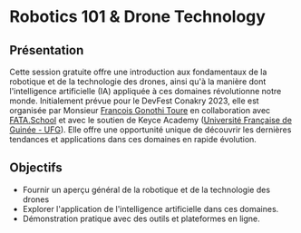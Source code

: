# Robotics 101 & Drone Technology

## Présentation
Cette session gratuite offre une introduction aux fondamentaux de la robotique et de la technologie des drones, ainsi qu'à la manière dont l'intelligence artificielle (IA) appliquée à ces domaines révolutionne notre monde. Initialement prévue pour le DevFest Conakry 2023, elle est organisée par Monsieur [Francois Gonothi Toure](https://www.facebook.com/gtfrans2reExIn) en collaboration avec [FATA.School](https://fata.school) et avec le soutien de Keyce Academy ([Université Française de Guinée - UFG](https://ufg.education)). Elle offre une opportunité unique de découvrir les dernières tendances et applications dans ces domaines en rapide évolution.

## Objectifs
- Fournir un aperçu général de la robotique et de la technologie des drones
- Explorer l'application de l'intelligence artificielle dans ces domaines.
- Démonstration pratique avec des outils et plateformes en ligne.
